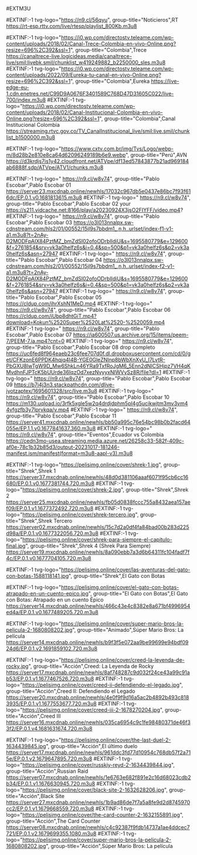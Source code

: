 #EXTM3U

#EXTINF:-1 tvg-logo="https://n9.cl/56qyu", group-title="Noticieros",RT
https://rt-esp.rttv.com/live/rtesp/playlist_800Kb.m3u8

#EXTINF:-1 tvg-logo="https://i0.wp.com/directostv.teleame.com/wp-content/uploads/2018/02/Canal-Trece-Colombia-en-vivo-Online.png?resize=696%2C392&ssl=1", group-title="Colombia",Trece
https://canaltrece-live.logicideas.media/canaltrece-live/smil:livebk.smil/chunklist_w419249882_b2250000_sles.m3u8
#EXTINF:-1 tvg-logo="https://i0.wp.com/directostv.teleame.com/wp-content/uploads/2022/09/Eureka-tu-canal-en-vivo-Online.png?resize=696%2C392&ssl=1", group-title="Colombia",Eureka
https://live-edge-eu-1.cdn.enetres.net/C99D9A0676F3401589C768D47D31605C022/live-700/index.m3u8
#EXTINF:-1 tvg-logo="https://i0.wp.com/directostv.teleame.com/wp-content/uploads/2018/02/Canal-Institucional-Colombia-en-vivo-Online.png?resize=696%2C392&ssl=1", group-title="Colombia",Canal Institucional Colombia
https://streaming.rtvc.gov.co/TV_CanalInstitucional_live/smil:live.smil/chunklist_b1500000.m3u8







#EXTINF:-1 tvg-logo="https://www.cxtv.com.br/img/Tvs/Logo/webp-m/8d28b2e810e8ca64d62096249189b6e9.webp", group-title="Perú",AVN
https://d3krdjs7is1y42.cloudfront.net/ATVpe/df13ed57843877b21ad969184ab6888f.sdp/ATVpe/ATV1/chunks.m3u8

#EXTINF:-1 tvg-logo=" https://n9.cl/w8v74", group-title="Pablo Escobar",Pablo Escobar 01
https://server23.mxcdnab.online/newhls/17032c967db5e0437e86bc7f93f616dc/EP.0.1.v0.1681813615.m3u8
#EXTINF:-1 tvg-logo=" https://n9.cl/w8v74", group-title="Pablo Escobar",Pablo Escobar 02 your
https://s211.vidcache.net:8166/play/a20230924X3jsO2FIYFF/video.mp4?
#EXTINF:-1 tvg-logo=" https://n9.cl/w8v74", group-title="Pablo Escobar",Pablo Escobar 03
https://o3l013nnalpx.sw-cdnstream.com/hls2/01/00552/15jl9s7bbdm1_,n,h,.urlset/index-f1-v1-a1.m3u8?t=2nAy-D2MODFpAIX84PztMZ_bmZdSI02ofoODrbIIdiU&s=1695580779&e=129600&f=2761854&srv=vk3a0helfz6s&i=0.4&sp=500&p1=vk3a0helfz6s&p2=vk3a0helfz6s&asn=27947
#EXTINF:-1 tvg-logo=" https://n9.cl/w8v74", group-title="Pablo Escobar",Pablo Escobar 04
https://o3l013nnalpx.sw-cdnstream.com/hls2/01/00552/15jl9s7bbdm1_,n,h,.urlset/index-f2-v1-a1.m3u8?t=2nAy-D2MODFpAIX84PztMZ_bmZdSI02ofoODrbIIdiU&s=1695580779&e=129600&f=2761854&srv=vk3a0helfz6s&i=0.4&sp=500&p1=vk3a0helfz6s&p2=vk3a0helfz6s&asn=27947
#EXTINF:-1 tvg-logo=" https://n9.cl/w8v74", group-title="Pablo Escobar",Pablo Escobar 05
https://cldup.com/ihrXshN1MeD.mp4
#EXTINF:-1 tvg-logo=" https://n9.cl/w8v74", group-title="Pablo Escobar",Pablo Escobar 06
https://cldup.com/iUbp8dhtGiT.mp4?download=Kokun%2520Super%2520Lat%2520-%2520059.mp4
#EXTINF:-1 tvg-logo=" https://n9.cl/w8v74", group-title="Pablo Escobar",Pablo Escobar 07
https://ia600507.us.archive.org/15/items/peem-7/PEEM-7.ia.mp4?cnt=0
#EXTINF:-1 tvg-logo=" https://n9.cl/w8v74", group-title="Pablo Escobar",Pablo Escobar 08 drop completo
https://uc6fed8f964eaeb23c6fee707d0f.dl.dropboxusercontent.com/cd/0/get/CFKzonE6PPDK4hqjq4I4B-YGE0GleZNlnp8bWbXnXyU_I7LvtR-PbGXU8lwTgW9D_Mw6ShkLn46YRa9TxfRoJgM6_5Enn2dNICSHjpz7VH4qKMvdhnFJPTcK5bUUrde36IqzOd7xezNvyyxNIWVySz8R/file?dl=1
#EXTINF:-1 tvg-logo=" https://n9.cl/w8v74", group-title="Pablo Escobar",Pablo Escobar 09
https://b7i4j3n3.stackpathcdn.com/dlive-jyotzaptex/1695601328/src/live.m3u8
#EXTINF:-1 tvg-logo=" https://n9.cl/w8v74", group-title="Pablo Escobar",Pablo Escobar 10
https://m130.uqload.io/3rfk5xgle5w2q4drdjdphm5pl4g5ucikwjtm3mv3vm44vfgzfb3y7lprvkqa/v.mp4
#EXTINF:-1 tvg-logo=" https://n9.cl/w8v74", group-title="Pablo Escobar",Pablo Escobar 11
https://server41.mxcdnab.online/newhls/bb50a995c76e54bc98b0b2facd64055e/EP.1.1.v0.1677841637.360.m3u8
#EXTINF:-1 tvg-logo=" https://n9.cl/w8v74", group-title="Eventos",Ecuador vs Colombia
https://cedn3mo-usea.streaming.media.azure.net/26258c33-582f-409c-af0e-78c1b32b85d3/output-20231017-181246-manifest.ism/manifest(format=m3u8-aapl-v3).m3u8


#EXTINF:-1 tvg-logo="https://pelisimg.online/cover/shrek-1.jpg", group-title="Shrek",Shrek 1
https://server37.mxcdnab.online/newhls/48d0d381106aaaf6071f95cb6cc16680/EP.0.1.v0.1677381744.720.m3u8
#EXTINF:-1 tvg-logo="https://pelisimg.online/cover/shrek-2.jpg", group-title="Shrek",Shrek 2
https://server25.mxcdnab.online/newhls/fb05d0838fccc755a8432aea157aef09/EP.0.1.v1.1677372492.720.m3u8
#EXTINF:-1 tvg-logo="https://pelisimg.online/cover/shrek-tercero.jpg", group-title="Shrek",Shrek Tercero
https://server02.mxcdnab.online/newhls/15c7d2a0df4fa84bad00b283d225d98a/EP.0.1.v0.1677322056.720.m3u8
#EXTINF:-1 tvg-logo="https://pelisimg.online/cover/shrek-para-siempre-el-capitulo-final.jpg", group-title="Shrek",Shrek 4 (Shrek Para Siempre)
https://server19.mxcdnab.online/newhls/8a090ebb7a3d6b64311fc104fadf7f4c/EP.0.1.v0.1677704105.720.m3u8

#EXTINF:-1 tvg-logo="https://pelisimg.online/cover/las-aventuras-del-gato-con-botas-1588118141.jpg", group-title="Shrek",El Gato con Botas

#EXTINF:-1 tvg-logo="https://pelisimg.online/cover/el-gato-con-botas-atrapado-en-un-cuento-epico.jpg", group-title="El Gato con Botas",El Gato con Botas: Atrapado en un cuento Épico
https://server14.mxcdnab.online/newhls/466c43e4c8382e8a671bf4996954ed4a/EP.0.1.v0.1677489205.720.m3u8

#EXTINF:-1 tvg-logo="https://pelisimg.online/cover/super-mario-bros-la-pelicula-2-1680808202.jpg", group-title="Animado",Súper Mario Bros: La película
https://server14.mxcdnab.online/newhls/b9f3f5e072aa9be99699e94bdf0924d6/EP.0.1.v2.1691859102.720.m3u8






#EXTINF:-1 tvg-logo="https://pelisimg.online/cover/creed-la-leyenda-de-rocky.jpg", group-title="Acción",Creed: La Leyenda de Rocky
https://server17.mxcdnab.online/newhls/8af748287c9d032f24ce43a99c91ab53/EP.0.1.v1.1677467526.720.m3u8
#EXTINF:-1 tvg-logo="https://pelisimg.online/cover/creed-ii-defendiendo-el-legado.jpg", group-title="Acción",Creed II: Defendiendo el Legado
https://server20.mxcdnab.online/newhls/4e0f9f9d16a5ac2b4892b493c8183935/EP.0.1.v1.1677553677.720.m3u8
#EXTINF:-1 tvg-logo="https://pelisimg.online/cover/creed-iii-2-1678270204.jpg", group-title="Acción",Creed III
https://server16.mxcdnab.online/newhls/035ca6954c9c1fe98480371de46f33f2/EP.0.1.v4.1681631674.720.m3u8

#EXTINF:-1 tvg-logo="https://pelisimg.online/cover/the-last-duel-2-1634439845.jpg", group-title="Acción",El último duelo
https://server17.mxcdnab.online/newhls/961ddc3fd77d10954c768db57f2a715e/EP.0.1.v2.1679647895.720.m3u8
#EXTINF:-1 tvg-logo="https://pelisimg.online/cover/russkiy-reyd-2-1634439844.jpg", group-title="Acción",Russian Raid
https://server07.mxcdnab.online/newhls/1e6763e682f891e2c16d68023cdb2b34/EP.0.1.v1.1676630945.720.m3u8
#EXTINF:-1 tvg-logo="https://pelisimg.online/cover/black-site-2-1632628206.jpg", group-title="Acción",Black Site
https://server27.mxcdnab.online/newhls/1b9ad86de7f7a5a8fe9d2d8745970cc2/EP.0.1.v1.1679668559.720.m3u8
#EXTINF:-1 tvg-logo="https://pelisimg.online/cover/the-card-counter-2-1632155891.jpg", group-title="Acción",The Card Counter
https://server08.mxcdnab.online/newhls/c4c92387f9fdb14737a1ae4ddcec7721/EP.0.1.v2.1679699355.1080.m3u8
#EXTINF:-1 tvg-logo="https://pelisimg.online/cover/super-mario-bros-la-pelicula-2-1680808202.jpg", group-title="Acción",Súper Mario Bros: La película



